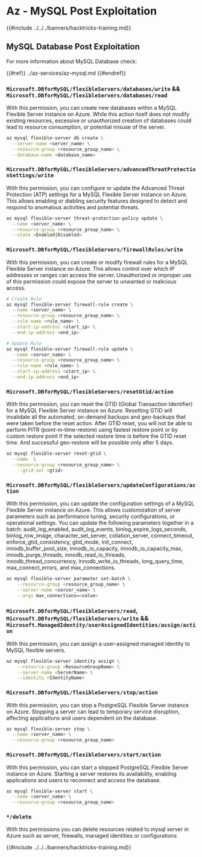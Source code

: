 # Az - MySQL Post Exploitation

{{#include ../../../banners/hacktricks-training.md}}

## MySQL Database Post Exploitation
For more information about MySQL Database check:

{{#ref}}
../az-services/az-mysql.md
{{#endref}}

### `Microsoft.DBforMySQL/flexibleServers/databases/write` && `Microsoft.DBforMySQL/flexibleServers/databases/read`

With this permission, you can create new databases within a MySQL Flexible Server instance on Azure. While this action itself does not modify existing resources, excessive or unauthorized creation of databases could lead to resource consumption, or potential misuse of the server.

```bash
az mysql flexible-server db create \
  --server-name <server_name> \
  --resource-group <resource_group_name> \
  --database-name <database_name>
```

### `Microsoft.DBforMySQL/flexibleServers/advancedThreatProtectionSettings/write`

With this permission, you can configure or update the Advanced Threat Protection (ATP) settings for a MySQL Flexible Server instance on Azure. This allows enabling or diabling security features designed to detect and respond to anomalous activities and potential threats.

```bash
az mysql flexible-server threat-protection-policy update \
  --name <server_name> \
  --resource-group <resource_group_name> \
  --state <Enabled|Disabled>
```

### `Microsoft.DBforMySQL/flexibleServers/firewallRules/write`

With this permission, you can create or modify firewall rules for a MySQL Flexible Server instance on Azure. This allows control over which IP addresses or ranges can access the server. Unauthorized or improper use of this permission could expose the server to unwanted or malicious access.

```bash
# Create Rule
az mysql flexible-server firewall-rule create \
  --name <server_name> \
  --resource-group <resource_group_name> \
  --rule-name <rule_name> \
  --start-ip-address <start_ip> \
  --end-ip-address <end_ip>

# Update Rule
az mysql flexible-server firewall-rule update \
  --name <server_name> \
  --resource-group <resource_group_name> \
  --rule-name <rule_name> \
  --start-ip-address <start_ip> \
  --end-ip-address <end_ip>
```

### `Microsoft.DBforMySQL/flexibleServers/resetGtid/action`

With this permission, you can reset the GTID (Global Transaction Identifier) for a MySQL Flexible Server instance on Azure. Resetting GTID will invalidate all the automated, on-demand backups and geo-backups that were taken before the reset action. After GTID reset, you will not be able to perform PITR (point-in-time-restore) using fastest restore point or by custom restore point if the selected restore time is before the GTID reset time. And successful geo-restore will be possible only after 5 days.

```bash
az mysql flexible-server reset-gtid \
  --name  \
  --resource-group <resource_group_name> \
    --gtid-set <gtid>
```

### `Microsoft.DBforMySQL/flexibleServers/updateConfigurations/action`

With this permission, you can update the configuration settings of a MySQL Flexible Server instance on Azure. This allows customization of server parameters such as performance tuning, security configurations, or operational settings. You can update the following parameters together in a batch: audit_log_enabled, audit_log_events, binlog_expire_logs_seconds, binlog_row_image, character_set_server, collation_server, connect_timeout, enforce_gtid_consistency, gtid_mode, init_connect, innodb_buffer_pool_size, innodb_io_capacity, innodb_io_capacity_max, innodb_purge_threads, innodb_read_io_threads, innodb_thread_concurrency, innodb_write_io_threads, long_query_time, max_connect_errors, and max_connections.

```bash
az mysql flexible-server parameter set-batch \
    --resource-group <resource_group_name> \
    --server-name <server_name> \
    --args max_connections=<value>
```

### `Microsoft.DBforMySQL/flexibleServers/read`, `Microsoft.DBforMySQL/flexibleServers/write` && `Microsoft.ManagedIdentity/userAssignedIdentities/assign/action`

With this permission, you can assign a user-assigned managed identity to MySQL flexible servers.

```bash
az mysql flexible-server identity assign \
    --resource-group <ResourceGroupName> \
    --server-name <ServerName> \
    --identity <IdentityName>
```

### `Microsoft.DBforMySQL/flexibleServers/stop/action`

With this permission, you can stop a PostgreSQL Flexible Server instance on Azure. Stopping a server can lead to temporary service disruption, affecting applications and users dependent on the database.

```bash
az mysql flexible-server stop \
  --name <server_name> \
  --resource-group <resource_group_name>
  ```

### `Microsoft.DBforMySQL/flexibleServers/start/action`
With this permission, you can start a stopped PostgreSQL Flexible Server instance on Azure. Starting a server restores its availability, enabling applications and users to reconnect and access the database.

```bash
az mysql flexible-server start \
  --name <server_name> \
  --resource-group <resource_group_name>
```

### `*/delete`

With this permissions you can delete resources related to mysql server in Azure such as server, firewalls, managed identities or configurations

{{#include ../../../banners/hacktricks-training.md}}


